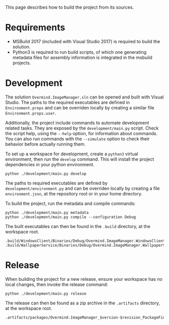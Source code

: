 This page describes how to build the project from its sources.

# Requirements

- MSBuild 2017 (included with Visual Studio 2017) is required to build the solution.
- Python3 is required to run build scripts, of which one generating metadata files for assembly information is integrated in the msbuild projects.

# Development

The solution `Overmind.ImageManager.sln` can be opened and built with Visual Studio. The paths to the required executables are defined in `Environment.props` and can be overriden locally by creating a similar file `Environment.props.user`.

Additionally, the project include commands to automate development related tasks. They are exposed by the `development/main.py` script. Check the script help, using the `--help` option, for information about commands. You can also run commands with the `--simulate` option to check their behavior before actually running them.

To set up a workspace for development, create a `python3` virtual environment, then run the `develop` command. This will install the project dependencies in your python environment.

```
python ./development/main.py develop
```

The paths to required executables are defined by `development/environment.py` and can be overriden locally by creating a file `environment.json`, at the repository root or in your home directory.

To build the project, run the metadata and compile commands:

```
python ./development/main.py metadata
python ./development/main.py compile --configuration Debug
```

The built executables can then be found in the `.build` directory, at the workspace root.

```
.build/WindowsClient/Binaries/Debug/Overmind.ImageManager.WindowsClient.exe
.build/WallpaperService/Binaries/Debug/Overmind.ImageManager.WallpaperService.exe
```

# Release

When building the project for a new release, ensure your workspace has no local changes, then invoke the release command:

```
python ./development/main.py release
```

The release can then be found as a zip archive in the `.artifacts` directory, at the workspace root.

```
.artifacts/packages/Overmind.ImageManager_$version-$revision_PackageFinal.zip
```
